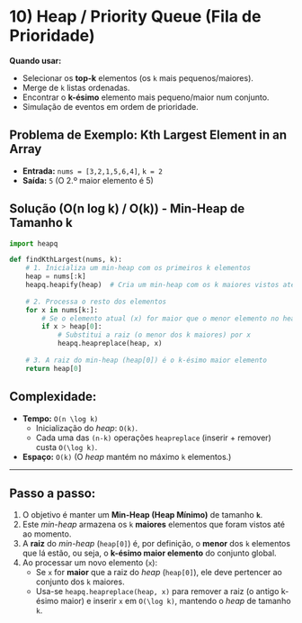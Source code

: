 # 10) Heap / Priority Queue (Fila de Prioridade)

**Quando usar:**

* Selecionar os **top-k** elementos (os `k` mais pequenos/maiores).
* Merge de `k` listas ordenadas.
* Encontrar o **k-ésimo** elemento mais pequeno/maior num conjunto.
* Simulação de eventos em ordem de prioridade.

## Problema de Exemplo: Kth Largest Element in an Array

* **Entrada:** `nums = [3,2,1,5,6,4]`, `k = 2`
* **Saída:** `5` (O 2.º maior elemento é 5)

## Solução (O(n log k) / O(k)) - Min-Heap de Tamanho k

```python
import heapq

def findKthLargest(nums, k):
    # 1. Inicializa um min-heap com os primeiros k elementos
    heap = nums[:k]
    heapq.heapify(heap)  # Cria um min-heap com os k maiores vistos até agora (a raiz é o k-ésimo maior)
    
    # 2. Processa o resto dos elementos
    for x in nums[k:]:
        # Se o elemento atual (x) for maior que o menor elemento no heap (heap[0])
        if x > heap[0]:
            # Substitui a raiz (o menor dos k maiores) por x
            heapq.heapreplace(heap, x)
            
    # 3. A raiz do min-heap (heap[0]) é o k-ésimo maior elemento
    return heap[0]
```

## Complexidade:

* **Tempo:** `O(n \log k)`
    * Inicialização do *heap*: `O(k)`.
    * Cada uma das `(n-k)` operações `heapreplace` (inserir + remover) custa `O(\log k)`.
* **Espaço:** `O(k)` (O *heap* mantém no máximo `k` elementos.)

---

## Passo a passo:

1.  O objetivo é manter um **Min-Heap (Heap Mínimo)** de tamanho **`k`**.
2.  Este *min-heap* armazena os `k` **maiores** elementos que foram vistos até ao momento.
3.  A **raiz** do *min-heap* (`heap[0]`) é, por definição, o **menor** dos `k` elementos que lá estão, ou seja, o **k-ésimo maior elemento** do conjunto global.
4.  Ao processar um novo elemento (`x`):
    * Se `x` for **maior** que a raiz do *heap* (`heap[0]`), ele deve pertencer ao conjunto dos `k` maiores.
    * Usa-se `heapq.heapreplace(heap, x)` para remover a raiz (o antigo k-ésimo maior) e inserir `x` em `O(\log k)`, mantendo o *heap* de tamanho `k`.
